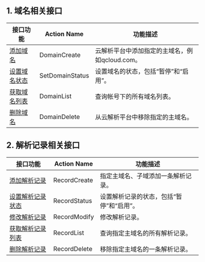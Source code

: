 ## 1. 域名相关接口

| 接口功能 | Action Name | 功能描述 |
|---------|---------|---------|
| [添加域名](http://tcecqpoc.fsphere.cn/document/product/302/8504) | DomainCreate | 云解析平台中添加指定的主域名，例如qcloud.com。 |
| [设置域名状态](http://tcecqpoc.fsphere.cn/document/product/302/8508) | SetDomainStatus | 设置域名的状态，包括“暂停”和“启用”。|
| [获取域名列表](http://tcecqpoc.fsphere.cn/document/product/302/8505) | DomainList | 查询帐号下的所有域名列表。 |
| [删除域名](http://tcecqpoc.fsphere.cn/document/product/302/3873) | DomainDelete | 从云解析平台中移除指定的主域名。 |

## 2. 解析记录相关接口

| 接口功能 | Action Name | 功能描述 |
|---------|---------|---------|
| [添加解析记录](http://tcecqpoc.fsphere.cn/document/product/302/8516) | RecordCreate | 指定主域名、子域添加一条解析记录。 |
| [设置解析记录状态](http://tcecqpoc.fsphere.cn/document/product/302/8519) |  RecordStatus | 设置解析记录的状态，包括“暂停”和“启用”。 |
| [修改解析记录](http://tcecqpoc.fsphere.cn/document/product/302/8511)  | RecordModify | 修改解析记录。 |
| [获取解析记录列表](http://tcecqpoc.fsphere.cn/document/product/302/8517) | RecordList | 查询指定主域名的所有解析记录。 |
| [删除解析记录](http://tcecqpoc.fsphere.cn/document/product/302/8514)  | RecordDelete | 移除指定主域名的一条解析记录。 |

